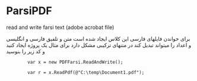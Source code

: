 # ParsiPDF
read and write farsi text (adobe acrobat file)

برای خواندن فایلهای فارسی این کلاس ایجاد شده است
متن و تلفیق فارسی و انگلیسی و اعداد را میتواند تبدیل کند
در متنهای ترکیبی مشکل دارد
برای مثال یک پروژه ایجاد کنید و کد زیر را بنوسید 


            var x = new PDFFarsi.ReadAndWrite();
            
            var r = x.ReadPdf(@"C:\temp\Document1.pdf");
            
